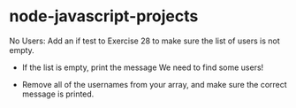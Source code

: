 # node-javascript-projects

No Users: Add an if test to Exercise 28 to make sure the list of users is not empty.

- If the list is empty, print the message We need to find some users!

- Remove all of the usernames from your array, and make sure the correct message is printed.
